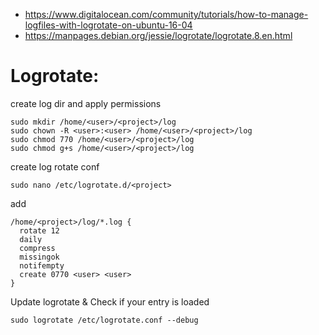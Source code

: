 * https://www.digitalocean.com/community/tutorials/how-to-manage-logfiles-with-logrotate-on-ubuntu-16-04
* https://manpages.debian.org/jessie/logrotate/logrotate.8.en.html

# Logrotate:

create log dir and apply permissions

```
sudo mkdir /home/<user>/<project>/log
sudo chown -R <user>:<user> /home/<user>/<project>/log
sudo chmod 770 /home/<user>/<project>/log
sudo chmod g+s /home/<user>/<project>/log
```

create log rotate conf

```
sudo nano /etc/logrotate.d/<project>
```

add

```
/home/<project>/log/*.log {
  rotate 12
  daily
  compress
  missingok
  notifempty
  create 0770 <user> <user>
}

```

Update logrotate & Check if your entry is loaded

```
sudo logrotate /etc/logrotate.conf --debug
```
